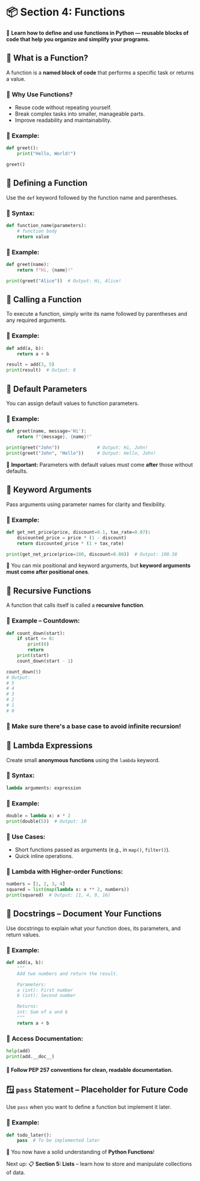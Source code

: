 # 📦 Section 4: Functions

🧩 **Learn how to define and use functions in Python — reusable blocks of code that help you organize and simplify your programs.**



## 🧠 What is a Function?

A function is a **named block of code** that performs a specific task or returns a value.

### 🔹 **Why Use Functions?**
- Reuse code without repeating yourself.
- Break complex tasks into smaller, manageable parts.
- Improve readability and maintainability.

### 🔹 **Example:**
```python
def greet():
    print("Hello, World!")

greet()
```


## 📌 Defining a Function

Use the `def` keyword followed by the function name and parentheses.

### 🔹 **Syntax:**
```python
def function_name(parameters):
    # function body
    return value
```

### 🔹 **Example:**
```python
def greet(name):
    return f"Hi, {name}!"

print(greet("Alice"))  # Output: Hi, Alice!
```


## 🔄 Calling a Function

To execute a function, simply write its name followed by parentheses and any required arguments.

### 🔹 **Example:**
```python
def add(a, b):
    return a + b

result = add(3, 5)
print(result)  # Output: 8
```



## 🎯 Default Parameters

You can assign default values to function parameters.

### 🔹 **Example:**
```python
def greet(name, message='Hi'):
    return f"{message}, {name}!"

print(greet("John"))              # Output: Hi, John!
print(greet("John", "Hello"))     # Output: Hello, John!
```

🔸 **Important:** Parameters with default values must come **after** those without defaults.



## 📝 Keyword Arguments

Pass arguments using parameter names for clarity and flexibility.

### 🔹 **Example:**
```python
def get_net_price(price, discount=0.1, tax_rate=0.07):
    discounted_price = price * (1 - discount)
    return discounted_price * (1 + tax_rate)

print(get_net_price(price=100, discount=0.06))  # Output: 100.58
```

🔸 You can mix positional and keyword arguments, but **keyword arguments must come after positional ones**.



## 🔁 Recursive Functions

A function that calls itself is called a **recursive function**.

### 🔹 **Example – Countdown:**
```python
def count_down(start):
    if start <= 0:
        print(0)
        return
    print(start)
    count_down(start - 1)

count_down(5)
# Output:
# 5
# 4
# 3
# 2
# 1
# 0
```

### 🔸 Make sure there's a base case to avoid infinite recursion!



## 🧊 Lambda Expressions

Create small **anonymous functions** using the `lambda` keyword.

### 🔹 **Syntax:**
```python
lambda arguments: expression
```

### 🔹 **Example:**
```python
double = lambda x: x * 2
print(double(5))  # Output: 10
```

### 🔸 **Use Cases:**
- Short functions passed as arguments (e.g., in `map()`, `filter()`).
- Quick inline operations.

### 🔹 **Lambda with Higher-order Functions:**
```python
numbers = [1, 2, 3, 4]
squared = list(map(lambda x: x ** 2, numbers))
print(squared)  # Output: [1, 4, 9, 16]
```



## 📄 Docstrings – Document Your Functions

Use docstrings to explain what your function does, its parameters, and return values.

### 🔹 **Example:**
```python
def add(a, b):
    """
    Add two numbers and return the result.

    Parameters:
    a (int): First number
    b (int): Second number

    Returns:
    int: Sum of a and b
    """
    return a + b
```

### 🔹 **Access Documentation:**
```python
help(add)
print(add.__doc__)
```

#### 🔸 Follow PEP 257 conventions for clean, readable documentation.



## 🪟 `pass` Statement – Placeholder for Future Code

Use `pass` when you want to define a function but implement it later.

### 🔹 **Example:**
```python
def todo_later():
    pass  # To be implemented later
```


🎉 You now have a solid understanding of **Python Functions**!

Next up: 📋 **Section 5: Lists** – learn how to store and manipulate collections of data.
